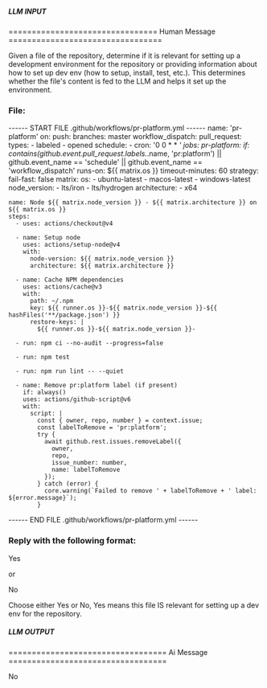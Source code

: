 ##### LLM INPUT #####
================================ Human Message =================================

Given a file of the repository, determine if it is relevant for setting up a development environment for the repository or providing information about how to set up dev env (how to setup, install, test, etc.). This determines whether the file's content is fed to the LLM and helps it set up the environment.

### File:
------ START FILE .github/workflows/pr-platform.yml ------
name: 'pr-platform'
on:
  push:
    branches: master
  workflow_dispatch:
  pull_request:
    types:
      - labeled
      - opened
  schedule:
    - cron: '0 0 * * *'
jobs:
  pr-platform:
    if: contains(github.event.pull_request.labels.*.name, 'pr:platform') || github.event_name == 'schedule' || github.event_name == 'workflow_dispatch'
    runs-on: ${{ matrix.os }}
    timeout-minutes: 60
    strategy:
      fail-fast: false
      matrix:
        os:
          - ubuntu-latest
          - macos-latest
          - windows-latest
        node_version:
          - lts/iron
          - lts/hydrogen
        architecture:
          - x64

    name: Node ${{ matrix.node_version }} - ${{ matrix.architecture }} on ${{ matrix.os }}
    steps:
      - uses: actions/checkout@v4

      - name: Setup node
        uses: actions/setup-node@v4
        with:
          node-version: ${{ matrix.node_version }}
          architecture: ${{ matrix.architecture }}

      - name: Cache NPM dependencies
        uses: actions/cache@v3
        with:
          path: ~/.npm
          key: ${{ runner.os }}-${{ matrix.node_version }}-${{ hashFiles('**/package.json') }}
          restore-keys: |
            ${{ runner.os }}-${{ matrix.node_version }}-

      - run: npm ci --no-audit --progress=false

      - run: npm test

      - run: npm run lint -- --quiet

      - name: Remove pr:platform label (if present)
        if: always()
        uses: actions/github-script@v6
        with:
          script: |
            const { owner, repo, number } = context.issue;
            const labelToRemove = 'pr:platform';
            try {
              await github.rest.issues.removeLabel({
                owner,
                repo,
                issue_number: number,
                name: labelToRemove
              });
            } catch (error) {
              core.warning(`Failed to remove ' + labelToRemove + ' label: ${error.message}`);
            }

------ END FILE .github/workflows/pr-platform.yml ------

### Reply with the following format:

<rel>Yes</rel>

or

<rel>No</rel>

Choose either Yes or No, Yes means this file IS relevant for setting up a dev env for the repository.

##### LLM OUTPUT #####
================================== Ai Message ==================================

<rel>No</rel>